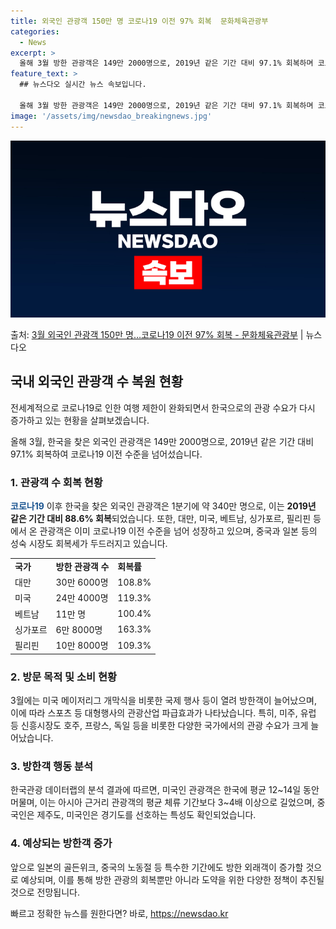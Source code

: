 ```yaml
---
title: 외국인 관광객 150만 명 코로나19 이전 97% 회복  문화체육관광부
categories:
  - News
excerpt: >
  올해 3월 방한 관광객은 149만 2000명으로, 2019년 같은 기간 대비 97.1% 회복하며 코로나19 …
feature_text: >
  ## 뉴스다오 실시간 뉴스 속보입니다.

  올해 3월 방한 관광객은 149만 2000명으로, 2019년 같은 기간 대비 97.1% 회복하며 코로나19 …
image: '/assets/img/newsdao_breakingnews.jpg'
---
```


![뉴스다오 속보](/assets/img/newsdao_breakingnews.jpg)

<p>출처: <a href="https://newsdao.kr/3694" rel="dofollow">3월 외국인 관광객 150만 명…코로나19 이전 97% 회복 - 문화체육관광부</a> | 뉴스다오</p>

<h2 data-ke-size="size26">국내 외국인 관광객 수 복원 현황</h2>
전세계적으로 코로나19로 인한 여행 제한이 완화되면서 한국으로의 관광 수요가 다시 증가하고 있는 현황을 살펴보겠습니다.

<p data-ke-size="size16">올해 3월, 한국을 찾은 외국인 관광객은 149만 2000명으로, 2019년 같은 기간 대비 97.1% 회복하여 코로나19 이전 수준을 넘어섰습니다.</p>

<h3>1. 관광객 수 회복 현황</h3>
<b><span style="color: #1a5490;">코로나19</span></b> 이후 한국을 찾은 외국인 관광객은 1분기에 약 340만 명으로, 이는 <b>2019년 같은 기간 대비 88.6% 회복</b>되었습니다. 또한, 대만, 미국, 베트남, 싱가포르, 필리핀 등에서 온 관광객은 이미 코로나19 이전 수준을 넘어 성장하고 있으며, 중국과 일본 등의 성숙 시장도 회복세가 두드러지고 있습니다.

<table>
    <tr>
        <td><b>국가</b></td>
        <td><b>방한 관광객 수</b></td>
        <td><b>회복률</b></td>
    </tr>
    <tr>
        <td>대만</td>
        <td>30만 6000명</td>
        <td>108.8%</td>
    </tr>
    <tr>
        <td>미국</td>
        <td>24만 4000명</td>
        <td>119.3%</td>
    </tr>
    <tr>
        <td>베트남</td>
        <td>11만 명</td>
        <td>100.4%</td>
    </tr>
    <tr>
        <td>싱가포르</td>
        <td>6만 8000명</td>
        <td>163.3%</td>
    </tr>
    <tr>
        <td>필리핀</td>
        <td>10만 8000명</td>
        <td>109.3%</td>
    </tr>
</table>

<h3>2. 방문 목적 및 소비 현황</h3>
3월에는 미국 메이저리그 개막식을 비롯한 국제 행사 등이 열려 방한객이 늘어났으며, 이에 따라 스포츠 등 대형행사의 관광산업 파급효과가 나타났습니다. 특히, 미주, 유럽 등 신흥시장도 호주, 프랑스, 독일 등을 비롯한 다양한 국가에서의 관광 수요가 크게 늘어났습니다.

<h3>3. 방한객 행동 분석</h3>
한국관광 데이터랩의 분석 결과에 따르면, 미국인 관광객은 한국에 평균 12~14일 동안 머물며, 이는 아시아 근거리 관광객의 평균 체류 기간보다 3~4배 이상으로 길었으며, 중국인은 제주도, 미국인은 경기도를 선호하는 특성도 확인되었습니다.

<h3>4. 예상되는 방한객 증가</h3>
앞으로 일본의 골든위크, 중국의 노동절 등 특수한 기간에도 방한 외래객이 증가할 것으로 예상되며, 이를 통해 방한 관광의 회복뿐만 아니라 도약을 위한 다양한 정책이 추진될 것으로 전망됩니다. 

빠르고 정확한 뉴스를 원한다면? 바로, <a href="https://newsdao.kr" rel="dofollow">https://newsdao.kr</a>


